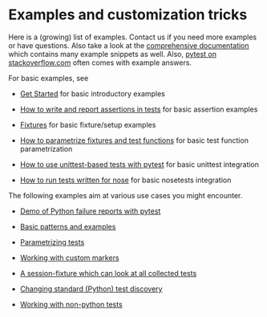 # Examples and customization tricks

Here is a (growing) list of examples. Contact us if you need more examples or have questions. Also take a look at the [comprehensive documentation](/python/pytest/home) which contains many example snippets as well. Also, [pytest on stackoverflow.com](http://stackoverflow.com/search?q=pytest) often comes with example answers.

For basic examples, see

- [Get Started](/python/pytest/get_started) for basic introductory examples

- [How to write and report assertions in tests](/python/pytest/how_to_guides/assert#how-to-write-and-report-assertions-in-tests) for basic assertion examples

- [Fixtures](/python/pytest/reference_guides/fixture_reference#fixtures-reference) for basic fixture/setup examples

- [How to parametrize fixtures and test functions](/python/pytest/how_to_guides/params_fixture#how-to-parametrize-fixtures-and-test-functions) for basic test function parametrization

- [How to use unittest-based tests with pytest](/python/pytest/how_to_guides/unittest#how-to-use-unittest-based-tests-with-pytest) for basic unittest integration

- [How to run tests written for nose](/python/pytest/how_to_guides/nose_test#how-to-run-tests-written-for-nose) for basic nosetests integration

The following examples aim at various use cases you might encounter.

- [Demo of Python failure reports with pytest](/python/pytest/further_topics/example_trick/failure_report)

- [Basic patterns and examples](/python/pytest/further_topics/example_trick/basic_pattern)

- [Parametrizing tests](/python/pytest/further_topics/example_trick/parametrize)

- [Working with custom markers](/python/pytest/further_topics/example_trick/work)

- [A session-fixture which can look at all collected tests](/python/pytest/further_topics/example_trick/session_fixture)

- [Changing standard (Python) test discovery](/python/pytest/further_topics/example_trick/test_discovery)

- [Working with non-python tests](/python/pytest/further_topics/example_trick/work)
